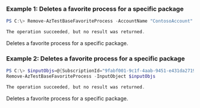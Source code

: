 ### Example 1: Deletes a favorite process for a specific package
```powershell
PS C:\> Remove-AzTestBaseFavoriteProcess -AccountName "ContosoAccount" -PackageName "ContosoPackage" -ResourceGroupName "ContosoRG" -ResourceName "ContosoProcess"

The operation succeeded, but no result was returned.
```

Deletes a favorite process for a specific package.

### Example 2: Deletes a favorite process for a specific package
```powershell
PS C:\> $inputObjs=@{SubscriptionId="9fabf001-9c1f-4aab-9451-e431da271956";ResourceGroupName="ContosoRG";TestBaseAccountName="ContosoAccount";PackageName="ContosoPackage";FavoriteProcessResourceName="ContosoProcess"}
Remove-AzTestBaseFavoriteProcess -InputObject $inputObjs 

The operation succeeded, but no result was returned.
```

Deletes a favorite process for a specific package.

